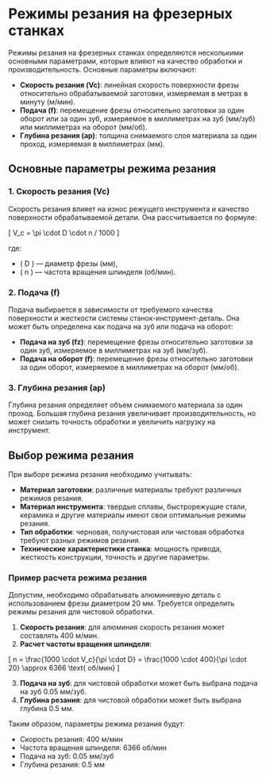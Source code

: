 # Режимы резания на фрезерных станках

Режимы резания на фрезерных станках определяются несколькими основными параметрами, которые влияют на качество обработки и производительность. Основные параметры включают:

- **Скорость резания (Vc)**: линейная скорость поверхности фрезы относительно обрабатываемой заготовки, измеряемая в метрах в минуту (м/мин).
- **Подача (f)**: перемещение фрезы относительно заготовки за один оборот или за один зуб, измеряемое в миллиметрах на зуб (мм/зуб) или миллиметрах на оборот (мм/об).
- **Глубина резания (ap)**: толщина снимаемого слоя материала за один проход, измеряемая в миллиметрах (мм).

## Основные параметры режима резания

### 1. Скорость резания (Vc)

Скорость резания влияет на износ режущего инструмента и качество поверхности обрабатываемой детали. Она рассчитывается по формуле:

\[ V_c = \pi \cdot D \cdot n / 1000 \]

где:
- \( D \) — диаметр фрезы (мм),
- \( n \) — частота вращения шпинделя (об/мин).

### 2. Подача (f)

Подача выбирается в зависимости от требуемого качества поверхности и жесткости системы станок-инструмент-деталь. Она может быть определена как подача на зуб или подача на оборот:

- **Подача на зуб (fz)**: перемещение фрезы относительно заготовки за один зуб, измеряемое в миллиметрах на зуб (мм/зуб).
- **Подача на оборот (f)**: перемещение фрезы относительно заготовки за один оборот, измеряемое в миллиметрах на оборот (мм/об).

### 3. Глубина резания (ap)

Глубина резания определяет объем снимаемого материала за один проход. Большая глубина резания увеличивает производительность, но может снизить точность обработки и увеличить нагрузку на инструмент.

## Выбор режима резания

При выборе режима резания необходимо учитывать:
- **Материал заготовки**: различные материалы требуют различных режимов резания.
- **Материал инструмента**: твердые сплавы, быстрорежущие стали, керамика и другие материалы имеют свои оптимальные режимы резания.
- **Тип обработки**: черновая, получистовая или чистовая обработка требуют разных режимов резания.
- **Технические характеристики станка**: мощность привода, жесткость конструкции, точность и другие параметры.

### Пример расчета режима резания

Допустим, необходимо обрабатывать алюминиевую деталь с использованием фрезы диаметром 20 мм. Требуется определить режимы резания для чистовой обработки.

1. **Скорость резания**: для алюминия скорость резания может составлять 400 м/мин.
2. **Расчет частоты вращения шпинделя**:

\[ n = \frac{1000 \cdot V_c}{\pi \cdot D} = \frac{1000 \cdot 400}{\pi \cdot 20} \approx 6366 \text{ об/мин} \]

3. **Подача на зуб**: для чистовой обработки может быть выбрана подача на зуб 0.05 мм/зуб.
4. **Глубина резания**: для чистовой обработки может быть выбрана глубина 0.5 мм.

Таким образом, параметры режима резания будут:
- Скорость резания: 400 м/мин
- Частота вращения шпинделя: 6366 об/мин
- Подача на зуб: 0.05 мм/зуб
- Глубина резания: 0.5 мм

